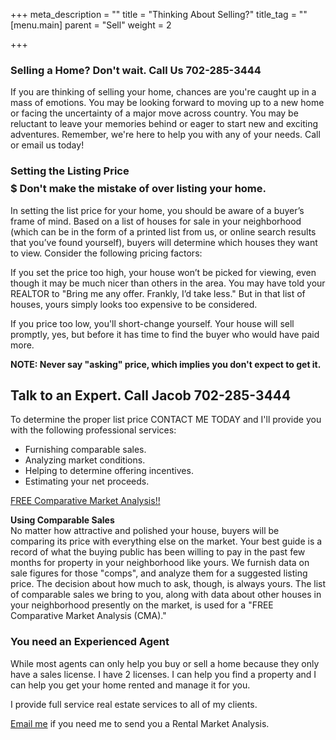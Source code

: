 +++
meta_description = ""
title = "Thinking About Selling?"
title_tag = ""
[menu.main]
parent = "Sell"
weight = 2

+++
### Selling a Home? Don't wait. Call Us 702-285-3444

If you are thinking of selling your home, chances are you're caught up in a mass of emotions. You may be looking forward to moving up to a new home or facing the uncertainty of a major move across country. You may be reluctant to leave your memories behind or eager to start new and exciting adventures. Remember, we're here to help you with any of your needs. Call or email us today!

### Setting the Listing Price $$$$$ Don't make the mistake of over listing your home.

In setting the list price for your home, you should be aware of a buyer’s frame of mind. Based on a list of houses for sale in your neighborhood (which can be in the form of a printed list from us, or online search results that you’ve found yourself), buyers will determine which houses they want to view. Consider the following pricing factors:

If you set the price too high, your house won’t be picked for viewing, even though it may be much nicer than others in the area. You may have told your REALTOR to "Bring me any offer. Frankly, I’d take less." But in that list of houses, yours simply looks too expensive to be considered.

If you price too low, you'll short-change yourself. Your house will sell promptly, yes, but before it has time to find the buyer who would have paid more.

**NOTE: Never say "asking" price, which implies you don't expect to get it.**

## Talk to an Expert. Call Jacob 702-285-3444

To determine the proper list price CONTACT ME TODAY and I'll provide you with the following professional services:

* Furnishing comparable sales.
* Analyzing market conditions.
* Helping to determine offering incentives.
* Estimating your net proceeds.

[FREE Comparative Market Analysis!!](mailto:jacobmitro@gmail.com?subject=How%20much%20is%20my%20home%20worth?)

**Using Comparable Sales**  
No matter how attractive and polished your house, buyers will be comparing its price with everything else on the market. Your best guide is a record of what the buying public has been willing to pay in the past few months for property in your neighborhood like yours. We furnish data on sale figures for those "comps", and analyze them for a suggested listing price. The decision about how much to ask, though, is always yours. The list of comparable sales we bring to you, along with data about other houses in your neighborhood presently on the market, is used for a "FREE Comparative Market Analysis (CMA)."

### You need an Experienced Agent

While most agents can only help you buy or sell a home because they only have a sales license. I have 2 licenses. I can help you find a property and I can help you get your home rented and manage it for you.

I provide full service real estate services to all of my clients.

[Email me](mailto:jacobmitro@gmail.com?subject=I%20need%20a%20Full%20Service%20agent) if you need me to send you a Rental Market Analysis.